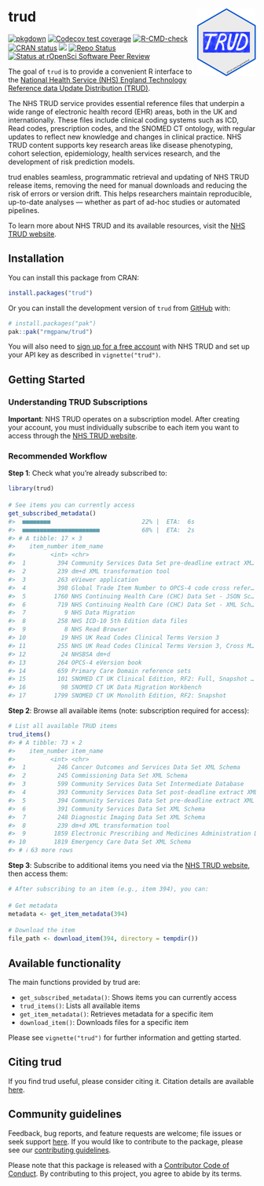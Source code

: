 
<!-- README.md is generated from README.Rmd. Please edit that file -->

# trud <a href="https://rmgpanw.github.io/trud/"><img src="man/figures/logo.png" align="right" height="138"/></a>

<!-- badges: start -->

[![pkgdown](https://github.com/rmgpanw/trud/actions/workflows/pkgdown.yaml/badge.svg)](https://github.com/rmgpanw/trud/actions/workflows/pkgdown.yaml)
[![Codecov test
coverage](https://codecov.io/gh/rmgpanw/trud/branch/main/graph/badge.svg)](https://app.codecov.io/gh/rmgpanw/trud?branch=main)
[![R-CMD-check](https://github.com/rmgpanw/trud/actions/workflows/R-CMD-check.yaml/badge.svg)](https://github.com/rmgpanw/trud/actions/workflows/R-CMD-check.yaml)
[![CRAN
status](https://www.r-pkg.org/badges/version/trud)](https://CRAN.R-project.org/package=trud)
[![](https://cranlogs.r-pkg.org/badges/last-month/trud)](https://cran.r-project.org/package=trud)
[![Repo
Status](https://www.repostatus.org/badges/latest/active.svg)](https://www.repostatus.org/#active)
[![Status at rOpenSci Software Peer
Review](https://badges.ropensci.org/705_status.svg)](https://github.com/ropensci/software-review/issues/705)
<!-- badges: end -->

The goal of `trud` is to provide a convenient R interface to the
[National Health Service (NHS) England Technology Reference data Update
Distribution
(TRUD)](https://isd.digital.nhs.uk/trud/users/guest/filters/0/api).

The NHS TRUD service provides essential reference files that underpin a
wide range of electronic health record (EHR) areas, both in the UK and
internationally. These files include clinical coding systems such as
ICD, Read codes, prescription codes, and the SNOMED CT ontology, with
regular updates to reflect new knowledge and changes in clinical
practice. NHS TRUD content supports key research areas like disease
phenotyping, cohort selection, epidemiology, health services research,
and the development of risk prediction models.

trud enables seamless, programmatic retrieval and updating of NHS TRUD
release items, removing the need for manual downloads and reducing the
risk of errors or version drift. This helps researchers maintain
reproducible, up-to-date analyses — whether as part of ad-hoc studies or
automated pipelines.

To learn more about NHS TRUD and its available resources, visit the [NHS
TRUD website](https://isd.digital.nhs.uk/trud).

## Installation

You can install this package from CRAN:

``` r
install.packages("trud")
```

Or you can install the development version of `trud` from
[GitHub](https://github.com/rmgpanw/trud) with:

``` r
# install.packages("pak")
pak::pak("rmgpanw/trud")
```

You will also need to [sign up for a free
account](https://isd.digital.nhs.uk/trud/users/guest/filters/0/account/form)
with NHS TRUD and set up your API key as described in
`vignette("trud")`.

## Getting Started

### Understanding TRUD Subscriptions

**Important**: NHS TRUD operates on a subscription model. After creating
your account, you must individually subscribe to each item you want to
access through the [NHS TRUD
website](https://isd.digital.nhs.uk/trud/users/guest/filters/0/categories/1).

### Recommended Workflow

**Step 1**: Check what you’re already subscribed to:

``` r
library(trud)

# See items you can currently access
get_subscribed_metadata()
#>  ■■■■■■■■                          22% |  ETA:  6s
#>  ■■■■■■■■■■■■■■■■■■■■■■            68% |  ETA:  2s
#> # A tibble: 17 × 3
#>    item_number item_name                                            metadata    
#>          <int> <chr>                                                <list>      
#>  1         394 Community Services Data Set pre-deadline extract XM… <named list>
#>  2         239 dm+d XML transformation tool                         <named list>
#>  3         263 eViewer application                                  <named list>
#>  4         398 Global Trade Item Number to OPCS-4 code cross refer… <named list>
#>  5        1760 NHS Continuing Health Care (CHC) Data Set - JSON Sc… <named list>
#>  6         719 NHS Continuing Health Care (CHC) Data Set - XML Sch… <named list>
#>  7           9 NHS Data Migration                                   <named list>
#>  8         258 NHS ICD-10 5th Edition data files                    <named list>
#>  9           8 NHS Read Browser                                     <named list>
#> 10          19 NHS UK Read Codes Clinical Terms Version 3           <named list>
#> 11         255 NHS UK Read Codes Clinical Terms Version 3, Cross M… <named list>
#> 12          24 NHSBSA dm+d                                          <named list>
#> 13         264 OPCS-4 eVersion book                                 <named list>
#> 14         659 Primary Care Domain reference sets                   <named list>
#> 15         101 SNOMED CT UK Clinical Edition, RF2: Full, Snapshot … <named list>
#> 16          98 SNOMED CT UK Data Migration Workbench                <named list>
#> 17        1799 SNOMED CT UK Monolith Edition, RF2: Snapshot         <named list>
```

**Step 2**: Browse all available items (note: subscription required for
access):

``` r
# List all available TRUD items
trud_items()
#> # A tibble: 73 × 2
#>    item_number item_name                                                        
#>          <int> <chr>                                                            
#>  1         246 Cancer Outcomes and Services Data Set XML Schema                 
#>  2         245 Commissioning Data Set XML Schema                                
#>  3         599 Community Services Data Set Intermediate Database                
#>  4         393 Community Services Data Set post-deadline extract XML Schema     
#>  5         394 Community Services Data Set pre-deadline extract XML Schema      
#>  6         391 Community Services Data Set XML Schema                           
#>  7         248 Diagnostic Imaging Data Set XML Schema                           
#>  8         239 dm+d XML transformation tool                                     
#>  9        1859 Electronic Prescribing and Medicines Administration Data Sets XM…
#> 10        1819 Emergency Care Data Set XML Schema                               
#> # ℹ 63 more rows
```

**Step 3**: Subscribe to additional items you need via the [NHS TRUD
website](https://isd.digital.nhs.uk/trud/users/guest/filters/0/categories/1),
then access them:

``` r
# After subscribing to an item (e.g., item 394), you can:

# Get metadata
metadata <- get_item_metadata(394)

# Download the item
file_path <- download_item(394, directory = tempdir())
```

## Available functionality

The main functions provided by trud are:

- `get_subscribed_metadata()`: Shows items you can currently access
- `trud_items()`: Lists all available items
- `get_item_metadata()`: Retrieves metadata for a specific item
- `download_item()`: Downloads files for a specific item

Please see `vignette("trud")` for further information and getting
started.

## Citing trud

If you find trud useful, please consider citing it. Citation details are
available [here](https://rmgpanw.github.io/trud/authors.html#citation).

## Community guidelines

Feedback, bug reports, and feature requests are welcome; file issues or
seek support [here](https://github.com/rmgpanw/trud/issues). If you
would like to contribute to the package, please see our [contributing
guidelines](https://rmgpanw.github.io/trud/CONTRIBUTING.html).

Please note that this package is released with a [Contributor Code of
Conduct](https://rmgpanw.github.io/trud/CODE_OF_CONDUCT.html). By
contributing to this project, you agree to abide by its terms.
